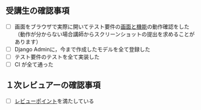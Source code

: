 ## 受講生の確認事項

- [ ] 画面をブラウザで実際に開いてテスト要件の[画面と機能](https://docs.google.com/spreadsheets/d/1tUi2xkohBzXZySmKDYruRruvlOmUV6bJK_GExeG5Tsw/edit#gid=1308498917)の動作確認をした（動作が分からない場合講師からスクリーンショットの提出を求めることがあります）
- [ ] Django Adminに，今まで作成したモデルを全て登録した
- [ ] テスト要件のテストを全て実装した
- [ ] CI が全て通った

## １次レビュアーの確認事項

- [ ] [レビューポイント](https://www.notion.so/shinonome-inc/Backend-Wiki-fc6c2fb218fd42c8a5cb3abbea93a6bd?pvs=4#236ff7ed318e48648b3649782b101498)を満たしている